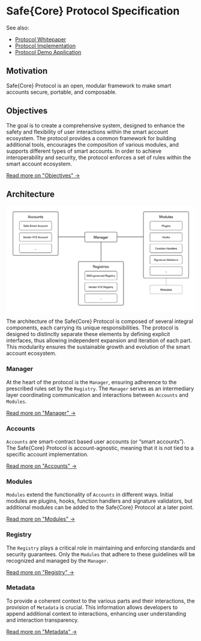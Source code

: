 # Safe{Core} Protocol Specification


See also:
- [Protocol Whitepaper](./whitepaper.pdf)
- [Protocol Implementation](https://github.com/5afe/safe-core-protocol)
- [Protocol Demo Application](https://github.com/5afe/safe-core-protocol-demo/)

## Motivation

Safe{Core} Protocol is an open, modular framework to make smart accounts secure, portable, and composable.

## Objectives

The goal is to create a comprehensive system, designed to enhance the safety and flexibility of user interactions within the smart account ecosystem. The protocol provides a common framework for building additional tools, encourages the composition of various modules, and supports different types of smart accounts. In order to achieve interoperability and security, the protocol enforces a set of rules within the smart account ecosystem.

[Read more on "Objectives" ->](/objective/README.md)

## Architecture

<img src="./_assets/architecture_overview.svg" width=800 alt="Architecture Overview" />

The architecture of the Safe{Core} Protocol is composed of several integral components, each carrying its unique responsibilities. The protocol is designed to distinctly separate these elements by defining explicit interfaces, thus allowing independent expansion and iteration of each part. This modularity ensures the sustainable growth and evolution of the smart account ecosystem.

### Manager

At the heart of the protocol is the `Manager`, ensuring adherence to the prescribed rules set by the `Registry`. The `Manager` serves as an intermediary layer coordinating communication and interactions between `Accounts` and `Modules`.

[Read more on "Manager" ->](/manager/README.md)

### Accounts

`Accounts` are smart-contract based user accounts (or “smart accounts”). The Safe{Core} Protocol is account-agnostic, meaning that it is not tied to a specific account implementation.

[Read more on "Accounts" ->](/accounts/README.md)

### Modules

`Modules` extend the functionality of `Accounts` in different ways. Initial modules are plugins, hooks, function handlers and signature validators, but additional modules can be added to the Safe{Core} Protocol at a later point.

[Read more on "Modules" ->](/modules/README.md)

### Registry

The `Registry` plays a critical role in maintaining and enforcing standards and security guarantees. Only the `Modules` that adhere to these guidelines will be recognized and managed by the `Manager`.

[Read more on "Registry" ->](/registry/README.md)

### Metadata

To provide a coherent context to the various parts and their interactions, the provision of `Metadata` is crucial. This information allows developers to append additional context to interactions, enhancing user understanding and interaction transparency.


[Read more on "Metadata" ->](/metadata/README.md)
